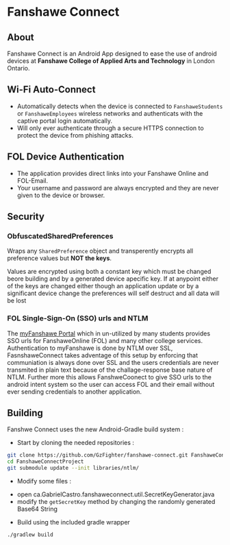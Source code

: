 #  Fanshawe Connect

##  About

Fanshawe Connect is an Android App designed to ease the use of
android devices at **Fanshawe College of Applied Arts and Technology** 
in London Ontario.

##  Wi-Fi Auto-Connect

- Automatically detects when the device is connected to 
`FanshaweStudents` or `FanshaweEmployees` wireless networks
and authenticats with the captive portal login automatically.
- Will only ever authenticate through a secure HTTPS connection to 
protect the device from phishing attacks.

## FOL Device Authentication

- The application provides direct links
into your Fanshawe Online and FOL-Email.
- Your username and password are always encrypted and they are 
never given to the device or browser.

##  Security

### ObfuscatedSharedPreferences

  Wraps any ````SharedPreference```` object and transperently encrypts all preference values
  but **NOT the keys**.
  
  Values are encrypted using both a constant key which must be changed beore building and
  by a generated device apecific key. If at anypoint either of the keys are changed either though
  an application update or by a significant device change the preferences will self destruct and
  all data will be lost
  
### FOL Single-Sign-On (SSO) urls and NTLM

  The [myFanshawe Portal](https://portal.myfanshawe.ca) which in un-utilized by many students provides 
  SSO urls for FanshaweOnline (FOL) and many other college services. Authentication to myFanshawe is
  done by NTLM over SSL, FasnshaweConnect takes adventage of this setup by enforcing that communiation
  is always done over SSL and the users credentials are never transmited in plain text because of the
  challage-response base nature of NTLM. Further more this allows FanshweCoonect to give SSO urls to the 
  android intent system so the user can access FOL and their email without ever sending credentials
  to another application.

##  Building

Fanshwe Connect uses the new Android-Gradle build system :

- Start by cloning the needed repositories :
    
 ```sh
git clone https://github.com/GzFighter/fanshawe-connect.git FanshaweConnectProject
cd FanshaweConnectProject
git submodule update --init libraries/ntlm/
```

- Modify some files :

 + open ca.GabrielCastro.fanshaweconnect.util.SecretKeyGenerator.java
 + modify the `getSecretKey` method by changing the randomly generated Base64 String

- Build using the included gradle wrapper
 ```sh
./gradlew build
```
